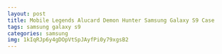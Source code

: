 ```yaml
---
layout: post
title: Mobile Legends Alucard Demon Hunter Samsung Galaxy S9 Case
tags: samsung galaxy s9
categories: samsung
img: 1kIqRJp6y4gDOpVtSpJAyfPi0y79xgsB2
---
```

